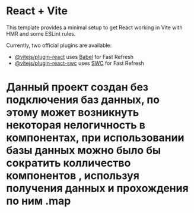 # React + Vite

This template provides a minimal setup to get React working in Vite with HMR and some ESLint rules.

Currently, two official plugins are available:

- [@vitejs/plugin-react](https://github.com/vitejs/vite-plugin-react/blob/main/packages/plugin-react/README.md) uses [Babel](https://babeljs.io/) for Fast Refresh
- [@vitejs/plugin-react-swc](https://github.com/vitejs/vite-plugin-react-swc) uses [SWC](https://swc.rs/) for Fast Refresh

# Данный проект создан без подключения баз данных, по этому может возникнуть некоторая нелогичность в компонентах, при использовании базы данных можно было бы сократить колличество компонентов , используя получения данных и прохождения по ним .map

